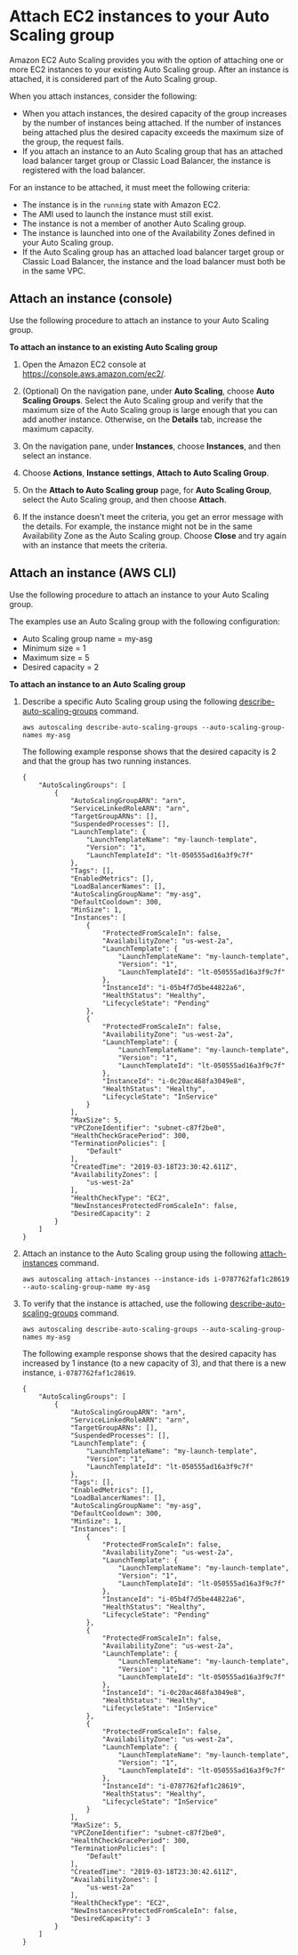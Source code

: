 # Attach EC2 instances to your Auto Scaling group<a name="attach-instance-asg"></a>

Amazon EC2 Auto Scaling provides you with the option of attaching one or more EC2 instances to your existing Auto Scaling group\. After an instance is attached, it is considered part of the Auto Scaling group\.

When you attach instances, consider the following:
+ When you attach instances, the desired capacity of the group increases by the number of instances being attached\. If the number of instances being attached plus the desired capacity exceeds the maximum size of the group, the request fails\.
+ If you attach an instance to an Auto Scaling group that has an attached load balancer target group or Classic Load Balancer, the instance is registered with the load balancer\.

For an instance to be attached, it must meet the following criteria:
+ The instance is in the `running` state with Amazon EC2\.
+ The AMI used to launch the instance must still exist\.
+ The instance is not a member of another Auto Scaling group\.
+ The instance is launched into one of the Availability Zones defined in your Auto Scaling group\.
+ If the Auto Scaling group has an attached load balancer target group or Classic Load Balancer, the instance and the load balancer must both be in the same VPC\.

## Attach an instance \(console\)<a name="attach-instance-console"></a>

Use the following procedure to attach an instance to your Auto Scaling group\.

**To attach an instance to an existing Auto Scaling group**

1. Open the Amazon EC2 console at [https://console\.aws\.amazon\.com/ec2/](https://console.aws.amazon.com/ec2/)\.

1. \(Optional\) On the navigation pane, under **Auto Scaling**, choose **Auto Scaling Groups**\. Select the Auto Scaling group and verify that the maximum size of the Auto Scaling group is large enough that you can add another instance\. Otherwise, on the **Details** tab, increase the maximum capacity\. 

1. On the navigation pane, under **Instances**, choose **Instances**, and then select an instance\.

1. Choose **Actions**, **Instance settings**, **Attach to Auto Scaling Group**\.

1. On the **Attach to Auto Scaling group** page, for **Auto Scaling Group**, select the Auto Scaling group, and then choose **Attach**\.

1. If the instance doesn't meet the criteria, you get an error message with the details\. For example, the instance might not be in the same Availability Zone as the Auto Scaling group\. Choose **Close** and try again with an instance that meets the criteria\.

## Attach an instance \(AWS CLI\)<a name="attach-instance-aws-cli"></a>

Use the following procedure to attach an instance to your Auto Scaling group\.

The examples use an Auto Scaling group with the following configuration:
+ Auto Scaling group name = my\-asg
+ Minimum size = 1
+ Maximum size = 5
+ Desired capacity = 2

**To attach an instance to an Auto Scaling group**

1. Describe a specific Auto Scaling group using the following [describe\-auto\-scaling\-groups](https://docs.aws.amazon.com/cli/latest/reference/autoscaling/describe-auto-scaling-groups.html) command\.

   ```
   aws autoscaling describe-auto-scaling-groups --auto-scaling-group-names my-asg
   ```

   The following example response shows that the desired capacity is 2 and that the group has two running instances\. 

   ```
   {
       "AutoScalingGroups": [
           {
               "AutoScalingGroupARN": "arn",
               "ServiceLinkedRoleARN": "arn",
               "TargetGroupARNs": [],
               "SuspendedProcesses": [],
               "LaunchTemplate": {
                   "LaunchTemplateName": "my-launch-template",
                   "Version": "1",
                   "LaunchTemplateId": "lt-050555ad16a3f9c7f"
               },
               "Tags": [],
               "EnabledMetrics": [],
               "LoadBalancerNames": [],
               "AutoScalingGroupName": "my-asg",
               "DefaultCooldown": 300,
               "MinSize": 1,
               "Instances": [
                   {
                       "ProtectedFromScaleIn": false,
                       "AvailabilityZone": "us-west-2a",
                       "LaunchTemplate": {
                           "LaunchTemplateName": "my-launch-template",
                           "Version": "1",
                           "LaunchTemplateId": "lt-050555ad16a3f9c7f"
                       },
                       "InstanceId": "i-05b4f7d5be44822a6",
                       "HealthStatus": "Healthy",
                       "LifecycleState": "Pending"
                   },
                   {
                       "ProtectedFromScaleIn": false,
                       "AvailabilityZone": "us-west-2a",
                       "LaunchTemplate": {
                           "LaunchTemplateName": "my-launch-template",
                           "Version": "1",
                           "LaunchTemplateId": "lt-050555ad16a3f9c7f"
                       },
                       "InstanceId": "i-0c20ac468fa3049e8",
                       "HealthStatus": "Healthy",
                       "LifecycleState": "InService"
                   }
               ],
               "MaxSize": 5,
               "VPCZoneIdentifier": "subnet-c87f2be0",
               "HealthCheckGracePeriod": 300,
               "TerminationPolicies": [
                   "Default"
               ],
               "CreatedTime": "2019-03-18T23:30:42.611Z",
               "AvailabilityZones": [
                   "us-west-2a"
               ],
               "HealthCheckType": "EC2",
               "NewInstancesProtectedFromScaleIn": false,
               "DesiredCapacity": 2
           }
       ]
   }
   ```

1. Attach an instance to the Auto Scaling group using the following [attach\-instances](https://docs.aws.amazon.com/cli/latest/reference/autoscaling/attach-instances.html) command\.

   ```
   aws autoscaling attach-instances --instance-ids i-0787762faf1c28619 --auto-scaling-group-name my-asg
   ```

1. To verify that the instance is attached, use the following [describe\-auto\-scaling\-groups](https://docs.aws.amazon.com/cli/latest/reference/autoscaling/describe-auto-scaling-groups.html) command\.

   ```
   aws autoscaling describe-auto-scaling-groups --auto-scaling-group-names my-asg
   ```

   The following example response shows that the desired capacity has increased by 1 instance \(to a new capacity of 3\), and that there is a new instance, `i-0787762faf1c28619`\. 

   ```
   {
       "AutoScalingGroups": [
           {
               "AutoScalingGroupARN": "arn",
               "ServiceLinkedRoleARN": "arn",
               "TargetGroupARNs": [],
               "SuspendedProcesses": [],
               "LaunchTemplate": {
                   "LaunchTemplateName": "my-launch-template",
                   "Version": "1",
                   "LaunchTemplateId": "lt-050555ad16a3f9c7f"
               },
               "Tags": [],
               "EnabledMetrics": [],
               "LoadBalancerNames": [],
               "AutoScalingGroupName": "my-asg",
               "DefaultCooldown": 300,
               "MinSize": 1,
               "Instances": [
                   {
                       "ProtectedFromScaleIn": false,
                       "AvailabilityZone": "us-west-2a",
                       "LaunchTemplate": {
                           "LaunchTemplateName": "my-launch-template",
                           "Version": "1",
                           "LaunchTemplateId": "lt-050555ad16a3f9c7f"
                       },
                       "InstanceId": "i-05b4f7d5be44822a6",
                       "HealthStatus": "Healthy",
                       "LifecycleState": "Pending"
                   },
                   {
                       "ProtectedFromScaleIn": false,
                       "AvailabilityZone": "us-west-2a",
                       "LaunchTemplate": {
                           "LaunchTemplateName": "my-launch-template",
                           "Version": "1",
                           "LaunchTemplateId": "lt-050555ad16a3f9c7f"
                       },
                       "InstanceId": "i-0c20ac468fa3049e8",
                       "HealthStatus": "Healthy",
                       "LifecycleState": "InService"
                   },
                   {
                       "ProtectedFromScaleIn": false,
                       "AvailabilityZone": "us-west-2a",
                       "LaunchTemplate": {
                           "LaunchTemplateName": "my-launch-template",
                           "Version": "1",
                           "LaunchTemplateId": "lt-050555ad16a3f9c7f"
                       },
                       "InstanceId": "i-0787762faf1c28619",
                       "HealthStatus": "Healthy",
                       "LifecycleState": "InService"
                   }
               ],
               "MaxSize": 5,
               "VPCZoneIdentifier": "subnet-c87f2be0",
               "HealthCheckGracePeriod": 300,
               "TerminationPolicies": [
                   "Default"
               ],
               "CreatedTime": "2019-03-18T23:30:42.611Z",
               "AvailabilityZones": [
                   "us-west-2a"
               ],
               "HealthCheckType": "EC2",
               "NewInstancesProtectedFromScaleIn": false,
               "DesiredCapacity": 3
           }
       ]
   }
   ```